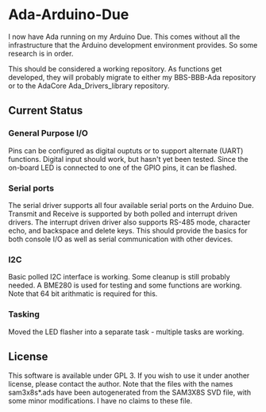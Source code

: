 # Ada-Arduino-Due
I now have Ada running on my Arduino Due.  This comes without all the infrastructure that
the Arduino development environment provides.  So some research is in order.

This should be considered a working repository.  As functions get developed, they will
probably migrate to either my BBS-BBB-Ada repository or to the AdaCore Ada_Drivers_library
repository.

## Current Status

### General Purpose I/O
Pins can be configured as digital ouptuts or to support alternate (UART)
functions.  Digital input should work, but hasn't yet been tested.  Since the
on-board LED is connected to one of the GPIO pins, it can be flashed.

### Serial ports
The serial driver supports all four available serial ports on the Arduino Due.
Transmit and Receive is supported by both polled and interrupt driven drivers.
The interrupt driven driver also supports RS-485 mode, character echo, and
backspace and delete keys.  This should provide the basics for both console I/O
as well as serial communication with other devices.

### I2C
Basic polled I2C interface is working.  Some cleanup is still probably needed.  A
BME280 is used for testing and some functions are working.  Note that 64 bit
arithmatic is required for this.

### Tasking
Moved the LED flasher into a separate task - multiple tasks are working.

## License
This software is available under GPL 3.  If you wish to use it under another license,
please contact the author.  Note that the files with the names sam3x8s*.ads have been
autogenerated from the SAM3X8S SVD file, with some minor modifications.  I have no
claims to these file.
